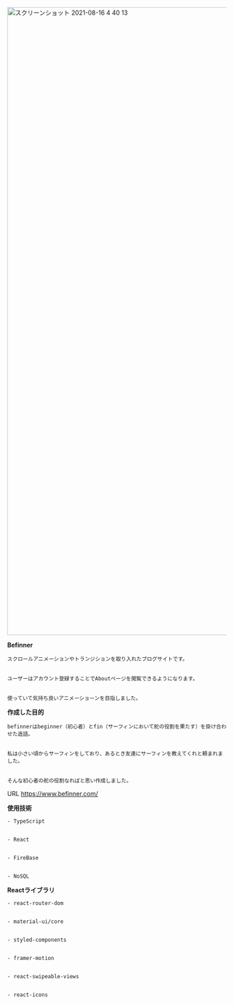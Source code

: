 <img width="1440" alt="スクリーンショット 2021-08-16 4 40 13" src="https://user-images.githubusercontent.com/76087062/129490458-2c3ab42d-e2d0-4f0b-a817-03bb5246eefe.png">


**Befinner**

    スクロールアニメーションやトランジションを取り入れたブログサイトです。


    ユーザーはアカウント登録することでAboutページを閲覧できるようになります。


    使っていて気持ち良いアニメーショーンを目指しました。






**作成した目的**


    befinnerはbeginner（初心者）とfin（サーフィンにおいて舵の役割を果たす）を掛け合わせた造語。


    私は小さい頃からサーフィンをしており、あるとき友達にサーフィンを教えてくれと頼まれました。


    そんな初心者の舵の役割なればと思い作成しました。


URL
    <https://www.befinner.com/>






**使用技術**


    - TypeScript


    - React


    - FireBase


    - NoSQL






**Reactライブラリ**


    - react-router-dom 


    - material-ui/core 


    - styled-components 


    - framer-motion 


    - react-swipeable-views 


    - react-icons 


